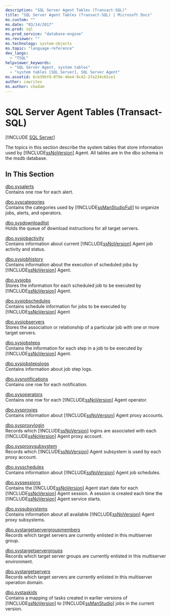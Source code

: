 ```yaml
---
description: "SQL Server Agent Tables (Transact-SQL)"
title: "SQL Server Agent Tables (Transact-SQL) | Microsoft Docs"
ms.custom: ""
ms.date: "03/14/2017"
ms.prod: sql
ms.prod_service: "database-engine"
ms.reviewer: ""
ms.technology: system-objects
ms.topic: "language-reference"
dev_langs: 
  - "TSQL"
helpviewer_keywords: 
  - "SQL Server Agent, system tables"
  - "system tables [SQL Server], SQL Server Agent"
ms.assetid: 6cb39bfd-079e-4be4-9c42-2fa234c65ce1
author: cawrites
ms.author: chadam
---
```

# SQL Server Agent Tables (Transact-SQL)
[!INCLUDE [SQL Server](../../includes/applies-to-version/sqlserver.md)]

  The topics in this section describe the system tables that store information used by [!INCLUDE[ssNoVersion](../../includes/ssnoversion-md.md)] Agent. All tables are in the dbo schema in the msdb database.  
  
## In This Section  
 [dbo.sysalerts](../../relational-databases/system-tables/dbo-sysalerts-transact-sql.md)  
 Contains one row for each alert.  
  
 [dbo.syscategories](../../relational-databases/system-tables/dbo-syscategories-transact-sql.md)  
 Contains the categories used by [!INCLUDE[ssManStudioFull](../../includes/ssmanstudiofull-md.md)] to organize jobs, alerts, and operators.  
  
 [dbo.sysdownloadlist](../../relational-databases/system-tables/dbo-sysdownloadlist-transact-sql.md)  
 Holds the queue of download instructions for all target servers.  
  
 [dbo.sysjobactivity](../../relational-databases/system-tables/dbo-sysjobactivity-transact-sql.md)  
 Contains information about current [!INCLUDE[ssNoVersion](../../includes/ssnoversion-md.md)] Agent job activity and status.  
  
 [dbo.sysjobhistory](../../relational-databases/system-tables/dbo-sysjobhistory-transact-sql.md)  
 Contains information about the execution of scheduled jobs by [!INCLUDE[ssNoVersion](../../includes/ssnoversion-md.md)] Agent.  
  
 [dbo.sysjobs](../../relational-databases/system-tables/dbo-sysjobs-transact-sql.md)  
 Stores the information for each scheduled job to be executed by [!INCLUDE[ssNoVersion](../../includes/ssnoversion-md.md)] Agent.  
  
 [dbo.sysjobschedules](../../relational-databases/system-tables/dbo-sysjobschedules-transact-sql.md)  
 Contains schedule information for jobs to be executed by [!INCLUDE[ssNoVersion](../../includes/ssnoversion-md.md)] Agent  
  
 [dbo.sysjobservers](../../relational-databases/system-tables/dbo-sysjobservers-transact-sql.md)  
 Stores the association or relationship of a particular job with one or more target servers.  
  
 [dbo.sysjobsteps](../../relational-databases/system-tables/dbo-sysjobsteps-transact-sql.md)  
 Contains the information for each step in a job to be executed by [!INCLUDE[ssNoVersion](../../includes/ssnoversion-md.md)] Agent.  
  
 [dbo.sysjobstepslogs](../../relational-databases/system-tables/dbo-sysjobstepslogs-transact-sql.md)  
 Contains information about job step logs.  
  
 [dbo.sysnotifications](../../relational-databases/system-tables/dbo-sysnotifications-transact-sql.md)  
 Contains one row for each notification.  
  
 [dbo.sysoperators](../../relational-databases/system-tables/dbo-sysoperators-transact-sql.md)  
 Contains one row for each [!INCLUDE[ssNoVersion](../../includes/ssnoversion-md.md)] Agent operator.  
  
 [dbo.sysproxies](../../relational-databases/system-tables/dbo-sysproxies-transact-sql.md)  
 Contains information about [!INCLUDE[ssNoVersion](../../includes/ssnoversion-md.md)] Agent proxy accounts.  
  
 [dbo.sysproxylogin](../../relational-databases/system-tables/dbo-sysproxylogin-transact-sql.md)  
 Records which [!INCLUDE[ssNoVersion](../../includes/ssnoversion-md.md)] logins are associated with each [!INCLUDE[ssNoVersion](../../includes/ssnoversion-md.md)] Agent proxy account.  
  
 [dbo.sysproxysubsystem](../../relational-databases/system-tables/dbo-sysproxysubsystem-transact-sql.md)  
 Records which [!INCLUDE[ssNoVersion](../../includes/ssnoversion-md.md)] Agent subsystem is used by each proxy account.  
  
 [dbo.sysschedules](../../relational-databases/system-tables/dbo-sysschedules-transact-sql.md)  
 Contains information about [!INCLUDE[ssNoVersion](../../includes/ssnoversion-md.md)] Agent job schedules.  
  
 [dbo.syssessions](../../relational-databases/system-tables/dbo-syssessions-transact-sql.md)  
 Contains the [!INCLUDE[ssNoVersion](../../includes/ssnoversion-md.md)] Agent start date for each [!INCLUDE[ssNoVersion](../../includes/ssnoversion-md.md)] Agent session. A session is created each time the [!INCLUDE[ssNoVersion](../../includes/ssnoversion-md.md)] Agent service starts.  
  
 [dbo.syssubsystems](../../relational-databases/system-tables/dbo-sysproxysubsystem-transact-sql.md)  
 Contains information about all available [!INCLUDE[ssNoVersion](../../includes/ssnoversion-md.md)] Agent proxy subsystems.  
  
 [dbo.systargetservergroupmembers](../../relational-databases/system-tables/dbo-systargetservergroupmembers-transact-sql.md)  
 Records which target servers are currently enlisted in this multiserver group.  
  
 [dbo.systargetservergroups](../../relational-databases/system-tables/dbo-systargetservergroups-transact-sql.md)  
 Records which target server groups are currently enlisted in this multiserver environment.  
  
 [dbo.systargetservers](../../relational-databases/system-tables/dbo-systargetservers-transact-sql.md)  
 Records which target servers are currently enlisted in this multiserver operation domain.  
  
 [dbo.systaskids](../../relational-databases/system-tables/dbo-systaskids-transact-sql.md)  
 Contains a mapping of tasks created in earlier versions of [!INCLUDE[ssNoVersion](../../includes/ssnoversion-md.md)] to [!INCLUDE[ssManStudio](../../includes/ssmanstudio-md.md)] jobs in the current version.  
  
  
